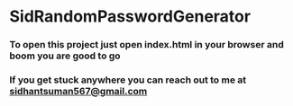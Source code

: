 # SidRandomPasswordGenerator #
### To open this project just open index.html in your browser and boom you are good to go ###
### If you get stuck anywhere you can reach out to me at sidhantsuman567@gmail.com ###

